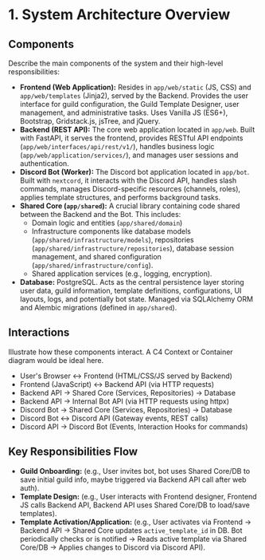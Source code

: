 # 1. System Architecture Overview

## Components

Describe the main components of the system and their high-level responsibilities:

*   **Frontend (Web Application):** Resides in `app/web/static` (JS, CSS) and `app/web/templates` (Jinja2), served by the Backend. Provides the user interface for guild configuration, the Guild Template Designer, user management, and administrative tasks. Uses Vanilla JS (ES6+), Bootstrap, Gridstack.js, jsTree, and jQuery.
*   **Backend (REST API):** The core web application located in `app/web`. Built with FastAPI, it serves the frontend, provides RESTful API endpoints (`app/web/interfaces/api/rest/v1/`), handles business logic (`app/web/application/services/`), and manages user sessions and authentication.
*   **Discord Bot (Worker):** The Discord bot application located in `app/bot`. Built with `nextcord`, it interacts with the Discord API, handles slash commands, manages Discord-specific resources (channels, roles), applies template structures, and performs background tasks.
*   **Shared Core (`app/shared`):** A crucial library containing code shared between the Backend and the Bot. This includes:
    *   Domain logic and entities (`app/shared/domain`)
    *   Infrastructure components like database models (`app/shared/infrastructure/models`), repositories (`app/shared/infrastructure/repositories`), database session management, and shared configuration (`app/shared/infrastructure/config`).
    *   Shared application services (e.g., logging, encryption).
*   **Database:** PostgreSQL. Acts as the central persistence layer storing user data, guild information, template definitions, configurations, UI layouts, logs, and potentially bot state. Managed via SQLAlchemy ORM and Alembic migrations (defined in `app/shared`).

## Interactions

Illustrate how these components interact. A C4 Context or Container diagram would be ideal here.

*   User's Browser <-> Frontend (HTML/CSS/JS served by Backend)
*   Frontend (JavaScript) <-> Backend API (via HTTP requests)
*   Backend API -> Shared Core (Services, Repositories) -> Database
*   Backend API -> Internal Bot API (via HTTP requests using httpx)
*   Discord Bot -> Shared Core (Services, Repositories) -> Database
*   Discord Bot <-> Discord API (Gateway events, REST calls)
*   Discord API -> Discord Bot (Events, Interaction Hooks for commands)

## Key Responsibilities Flow

*   **Guild Onboarding:** (e.g., User invites bot, bot uses Shared Core/DB to save initial guild info, maybe triggered via Backend API call after web auth).
*   **Template Design:** (e.g., User interacts with Frontend designer, Frontend JS calls Backend API, Backend API uses Shared Core/DB to load/save templates).
*   **Template Activation/Application:** (e.g., User activates via Frontend -> Backend API -> Shared Core updates `active_template_id` in DB. Bot periodically checks or is notified -> Reads active template via Shared Core/DB -> Applies changes to Discord via Discord API). 